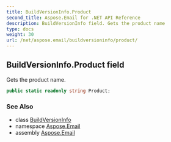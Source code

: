 ```yaml
---
title: BuildVersionInfo.Product
second_title: Aspose.Email for .NET API Reference
description: BuildVersionInfo field. Gets the product name
type: docs
weight: 30
url: /net/aspose.email/buildversioninfo/product/
---
```

## BuildVersionInfo.Product field

Gets the product name.

```csharp
public static readonly string Product;
```

### See Also

* class [BuildVersionInfo](../)
* namespace [Aspose.Email](../../buildversioninfo/)
* assembly [Aspose.Email](../../../)


